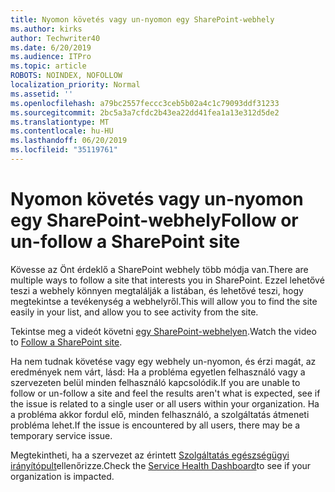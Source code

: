 ```yaml
---
title: Nyomon követés vagy un-nyomon egy SharePoint-webhely
ms.author: kirks
author: Techwriter40
ms.date: 6/20/2019
ms.audience: ITPro
ms.topic: article
ROBOTS: NOINDEX, NOFOLLOW
localization_priority: Normal
ms.assetid: ''
ms.openlocfilehash: a79bc2557feccc3ceb5b02a4c1c79093ddf31233
ms.sourcegitcommit: 2bc5a3a7cfdc2b43ea22dd41fea1a13e312d5de2
ms.translationtype: MT
ms.contentlocale: hu-HU
ms.lasthandoff: 06/20/2019
ms.locfileid: "35119761"
---
```

# <a name="follow-or-un-follow-a-sharepoint-site"></a><span data-ttu-id="37e39-102">Nyomon követés vagy un-nyomon egy SharePoint-webhely</span><span class="sxs-lookup"><span data-stu-id="37e39-102">Follow or un-follow a SharePoint site</span></span>

<span data-ttu-id="37e39-103">Kövesse az Önt érdeklő a SharePoint webhely több módja van.</span><span class="sxs-lookup"><span data-stu-id="37e39-103">There are multiple ways to follow a site that interests you in SharePoint.</span></span> <span data-ttu-id="37e39-104">Ezzel lehetővé teszi a webhely könnyen megtalálják a listában, és lehetővé teszi, hogy megtekintse a tevékenység a webhelyről.</span><span class="sxs-lookup"><span data-stu-id="37e39-104">This will allow you to find the site easily in your list, and allow you to see activity from the site.</span></span> 

<span data-ttu-id="37e39-105">Tekintse meg a videót követni [egy SharePoint-webhelyen](https://support.office.com/en-us/article/Video-Follow-a-SharePoint-site-33DB6FA5-9528-45D7-BCC7-F9C1FAAACAE0).</span><span class="sxs-lookup"><span data-stu-id="37e39-105">Watch the video to [Follow a SharePoint site](https://support.office.com/en-us/article/Video-Follow-a-SharePoint-site-33DB6FA5-9528-45D7-BCC7-F9C1FAAACAE0).</span></span> 

<span data-ttu-id="37e39-106">Ha nem tudnak követése vagy egy webhely un-nyomon, és érzi magát, az eredmények nem várt, lásd: Ha a probléma egyetlen felhasználó vagy a szervezeten belül minden felhasználó kapcsolódik.</span><span class="sxs-lookup"><span data-stu-id="37e39-106">If you are unable to follow or un-follow a site and feel the results aren't what is expected, see if the issue is related to a single user or all users within your organization.</span></span> <span data-ttu-id="37e39-107">Ha a probléma akkor fordul elő, minden felhasználó, a szolgáltatás átmeneti probléma lehet.</span><span class="sxs-lookup"><span data-stu-id="37e39-107">If the issue is encountered by all users, there may be a temporary service issue.</span></span> 

<span data-ttu-id="37e39-108">Megtekintheti, ha a szervezet az érintett [Szolgáltatás egészségügyi irányítópult](https://admin.microsoft.com/AdminPortal/Home#/servicehealth)ellenőrizze.</span><span class="sxs-lookup"><span data-stu-id="37e39-108">Check the [Service Health Dashboard](https://admin.microsoft.com/AdminPortal/Home#/servicehealth)to see if your organization is impacted.</span></span>
